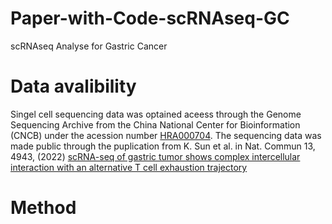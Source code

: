 # Paper-with-Code-scRNAseq-GC
scRNAseq Analyse for Gastric Cancer
# Data avalibility
Singel cell sequencing data was optained aceess through the Genome Sequencing Archive from the China National Center for Bioinformation (CNCB) under the acession number [HRA000704](https://ngdc.cncb.ac.cn/gsa-human/browse/HRA000704). The sequencing data was made public through the puplication from K. Sun et al. in Nat. Commun 13, 4943, (2022) [scRNA-seq of gastric tumor shows complex intercellular interaction with an alternative T cell exhaustion trajectory]( https://doi.org/10.1038/s41467-022-32627-z)

# Method
